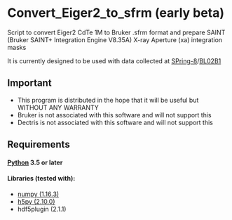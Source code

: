 # Convert_Eiger2_to_sfrm (early beta)

Script to convert Eiger2 CdTe 1M to Bruker .sfrm format and prepare SAINT (Bruker SAINT+ Integration Engine V8.35A) X-ray Aperture (xa) integration masks

It is currently designed to be used with data collected at [SPring-8](http://www.spring8.or.jp/en/)/[BL02B1](http://www.spring8.or.jp/wkg/BL02B1/instrument/lang-en/INS-0000001275/instrument_summary_view)

## Important
 - This program is distributed in the hope that it will be useful but WITHOUT ANY WARRANTY
 - Bruker is not associated with this software and will not support this
 - Dectris is not associated with this software and will not support this

## Requirements

#### [Python](https://www.python.org/) 3.5 or later

#### Libraries (tested with):
 - [numpy (1.16.3)](https://www.numpy.org/)
 - [h5py (2.10.0)](https://www.h5py.org/)
 - hdf5plugin (2.1.1)

